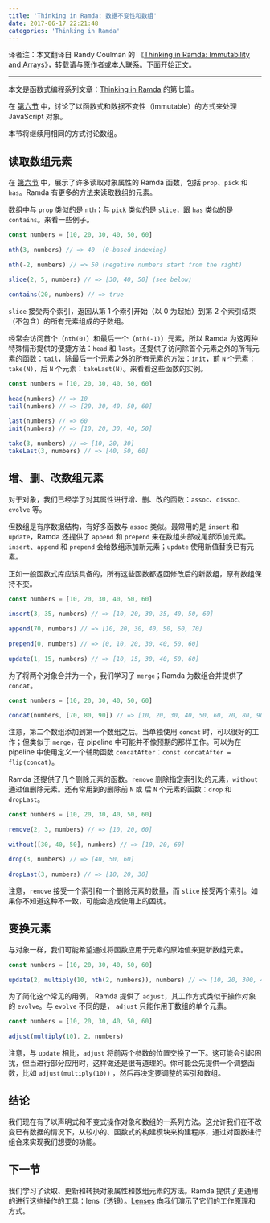 ```yaml
---
title: 'Thinking in Ramda: 数据不变性和数组'
date: 2017-06-17 22:21:48
categories: 'Thinking in Ramda'
---
```


译者注：本文翻译自 Randy Coulman 的 《[Thinking in Ramda: Immutability and Arrays](http://randycoulman.com/blog/2016/07/05/thinking-in-ramda-immutability-and-arrays/)》，转载请与[原作者](https://github.com/randycoulman)或[本人](https://github.com/adispring)联系。下面开始正文。

---

本文是函数式编程系列文章：[Thinking in Ramda](https://adispring.coding.me/categories/Thinking-in-Ramda/) 的第七篇。

在 [第六节](https://adispring.coding.me/2017/06/16/Thinking-in-Ramda-Immutability-and-Objects/) 中，讨论了以函数式和数据不变性（immutable）的方式来处理 JavaScript 对象。

本节将继续用相同的方式讨论数组。

## 读取数组元素

在 [第六节](https://adispring.coding.me/2017/06/16/Thinking-in-Ramda-Immutability-and-Objects/) 中，展示了许多读取对象属性的 Ramda 函数，包括 `prop`、`pick` 和 `has`。Ramda 有更多的方法来读取数组的元素。

数组中与 `prop` 类似的是 `nth`；与 `pick` 类似的是 `slice`，跟 `has` 类似的是 `contains`。来看一些例子。

```js
const numbers = [10, 20, 30, 40, 50, 60]
 
nth(3, numbers) // => 40  (0-based indexing)
 
nth(-2, numbers) // => 50 (negative numbers start from the right)
 
slice(2, 5, numbers) // => [30, 40, 50] (see below)
 
contains(20, numbers) // => true
```

`slice` 接受两个索引，返回从第 1 个索引开始（以 0 为起始）到第 2 个索引结束（不包含）的所有元素组成的子数组。

经常会访问首个（`nth(0)`）和最后一个（`nth(-1)`）元素，所以 Ramda 为这两种特殊情形提供的便捷方法：`head` 和 `last`。还提供了访问除首个元素之外的所有元素的函数：`tail`，除最后一个元素之外的所有元素的方法：`init`，前 `N` 个元素：`take(N)`，后 `N` 个元素：`takeLast(N)`。来看看这些函数的实例。

```js
const numbers = [10, 20, 30, 40, 50, 60]
 
head(numbers) // => 10
tail(numbers) // => [20, 30, 40, 50, 60]
 
last(numbers) // => 60
init(numbers) // => [10, 20, 30, 40, 50]
 
take(3, numbers) // => [10, 20, 30]
takeLast(3, numbers) // => [40, 50, 60]
```

## 增、删、改数组元素

对于对象，我们已经学了对其属性进行增、删、改的函数：`assoc`、`dissoc`、`evolve` 等。

但数组是有序数据结构，有好多函数与 `assoc` 类似。最常用的是 `insert` 和 `update`，Ramda 还提供了 `append` 和 `prepend` 来在数组头部或尾部添加元素。`insert`、`append` 和 `prepend` 会给数组添加新元素；`update` 使用新值替换已有元素。

正如一般函数式库应该具备的，所有这些函数都返回修改后的新数组，原有数组保持不变。

```js
const numbers = [10, 20, 30, 40, 50, 60]
 
insert(3, 35, numbers) // => [10, 20, 30, 35, 40, 50, 60]
 
append(70, numbers) // => [10, 20, 30, 40, 50, 60, 70]
 
prepend(0, numbers) // => [0, 10, 20, 30, 40, 50, 60]
 
update(1, 15, numbers) // => [10, 15, 30, 40, 50, 60]
```

为了将两个对象合并为一个，我们学习了 `merge`；Ramda 为数组合并提供了 `concat`。

```js
const numbers = [10, 20, 30, 40, 50, 60]
 
concat(numbers, [70, 80, 90]) // => [10, 20, 30, 40, 50, 60, 70, 80, 90]
```

注意，第二个数组添加到第一个数组之后。当单独使用 `concat` 时，可以很好的工作；但类似于 `merge`，在 pipeline 中可能并不像预期的那样工作。可以为在 pipeline 中使用定义一个辅助函数 `concatAfter`：`const concatAfter = flip(concat)`。

Ramda 还提供了几个删除元素的函数。`remove` 删除指定索引处的元素，`without` 通过值删除元素。还有常用到的删除前 `N` 或 后 `N` 个元素的函数：`drop` 和 `dropLast`。

```js
const numbers = [10, 20, 30, 40, 50, 60]
 
remove(2, 3, numbers) // => [10, 20, 60]
 
without([30, 40, 50], numbers) // => [10, 20, 60]
 
drop(3, numbers) // => [40, 50, 60]
 
dropLast(3, numbers) // => [10, 20, 30]
```

注意，`remove` 接受一个索引和一个删除元素的数量，而 `slice` 接受两个索引。如果你不知道这种不一致，可能会造成使用上的困扰。

## 变换元素

与对象一样，我们可能希望通过将函数应用于元素的原始值来更新数组元素。

```js
const numbers = [10, 20, 30, 40, 50, 60]
 
update(2, multiply(10, nth(2, numbers)), numbers) // => [10, 20, 300, 40, 50, 60]
```

为了简化这个常见的用例， Ramda 提供了 `adjust`，其工作方式类似于操作对象的 `evolve`。与 `evolve` 不同的是， `adjust` 只能作用于数组的单个元素。

```js
const numbers = [10, 20, 30, 40, 50, 60]
 
adjust(multiply(10), 2, numbers)
```

注意，与 `update` 相比，`adjust` 将前两个参数的位置交换了一下。这可能会引起困扰，但当进行部分应用时，这样做还是很有道理的。你可能会先提供一个调整函数，比如 `adjust(multiply(10))` ，然后再决定要调整的索引和数组。

## 结论

我们现在有了以声明式和不变式操作对象和数组的一系列方法。这允许我们在不改变已有数据的情况下，从较小的、函数式的构建模块来构建程序，通过对函数进行组合来实现我们想要的功能。

## 下一节

我们学习了读取、更新和转换对象属性和数组元素的方法。Ramda 提供了更通用的进行这些操作的工具：lens（透镜）。[Lenses](https://adispring.coding.me/2017/06/18/Thinking-in-Ramda-Lenses/) 向我们演示了它们的工作原理和方式。
